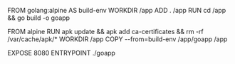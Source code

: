 FROM golang:alpine AS build-env
WORKDIR /app
ADD . /app
RUN cd /app && go build -o goapp

FROM alpine
RUN apk update && apk add ca-certificates && rm -rf /var/cache/apk/*
WORKDIR /app
COPY --from=build-env /app/goapp /app

EXPOSE 8080
ENTRYPOINT ./goapp
